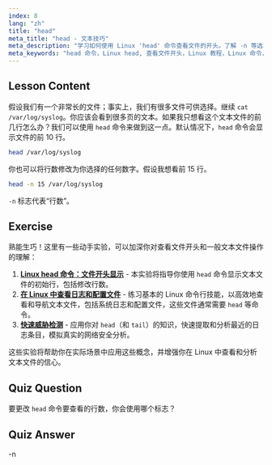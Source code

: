 ```yaml
---
index: 8
lang: "zh"
title: "head"
meta_title: "head - 文本技巧"
meta_description: "学习如何使用 Linux 'head' 命令查看文件的开头。了解 -n 等选项的行数。基本的 Linux 命令教程。"
meta_keywords: "head 命令，Linux head, 查看文件开头，Linux 教程，Linux 命令，Linux 初学者，head -n, Linux 指南"
---
```


## Lesson Content

假设我们有一个非常长的文件；事实上，我们有很多文件可供选择。继续 `cat /var/log/syslog`。你应该会看到很多页的文本。如果我只想看这个文本文件的前几行怎么办？我们可以使用 `head` 命令来做到这一点。默认情况下，`head` 命令会显示文件的前 10 行。

```bash
head /var/log/syslog
```

你也可以将行数修改为你选择的任何数字。假设我想看前 15 行。

```bash
head -n 15 /var/log/syslog
```

`-n` 标志代表“行数”。

## Exercise

熟能生巧！这里有一些动手实验，可以加深你对查看文件开头和一般文本文件操作的理解：

1. **[Linux head 命令：文件开头显示](https://labex.io/zh/labs/linux-linux-head-command-file-beginning-display-214302)** - 本实验将指导你使用 `head` 命令显示文本文件的初始行，包括修改行数。
2. **[在 Linux 中查看日志和配置文件](https://labex.io/zh/labs/linux-viewing-log-and-configuration-files-in-linux-387914)** - 练习基本的 Linux 命令行技能，以高效地查看和导航文本文件，包括系统日志和配置文件，这些文件通常需要 `head` 等命令。
3. **[快速威胁检测](https://labex.io/zh/labs/linux-rapid-threat-detection-387930)** - 应用你对 `head`（和 `tail`）的知识，快速提取和分析最近的日志条目，模拟真实的网络安全分析。

这些实验将帮助你在实际场景中应用这些概念，并增强你在 Linux 中查看和分析文本文件的信心。

## Quiz Question

要更改 `head` 命令要查看的行数，你会使用哪个标志？

## Quiz Answer

-n
